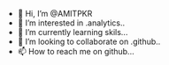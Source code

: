 - 👋 Hi, I’m @AMITPKR
- 👀 I’m interested in .analytics..
- 🌱 I’m currently learning skils...
- 💞️ I’m looking to collaborate on .github..
- 📫 How to reach me  on github...

<!---
AMITPKR/AMITPKR is a ✨ special ✨ repository because its `README.md` (this file) appears on your GitHub profile.
You can click the Preview link to take a look at your changes.
--->
